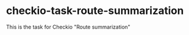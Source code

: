 checkio-task-route-summarization
=====================

This is the task for Checkio "Route summarization"

